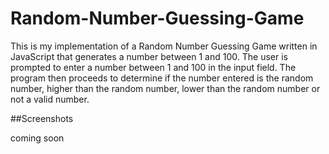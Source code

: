 # Random-Number-Guessing-Game

This is my implementation of a Random Number Guessing Game written in JavaScript that generates a number between 1 and 100.  The user is prompted to enter a number between 1 and 100 in the input field. The program then proceeds to determine if the number entered is the random number, higher than the random number, lower than the random number or not a valid number.

##Screenshots

coming soon
